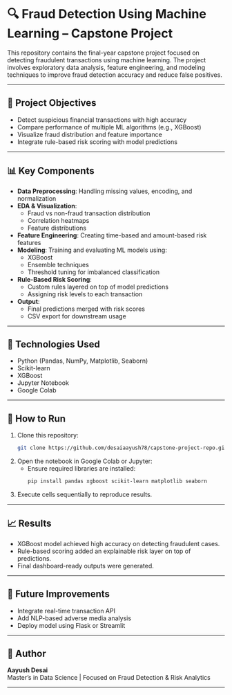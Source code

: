 # 🔍 Fraud Detection Using Machine Learning – Capstone Project

This repository contains the final-year capstone project focused on detecting fraudulent transactions using machine learning. The project involves exploratory data analysis, feature engineering, and modeling techniques to improve fraud detection accuracy and reduce false positives.

---

## 📌 Project Objectives

- Detect suspicious financial transactions with high accuracy
- Compare performance of multiple ML algorithms (e.g., XGBoost)
- Visualize fraud distribution and feature importance
- Integrate rule-based risk scoring with model predictions

---

## 📊 Key Components

- **Data Preprocessing**: Handling missing values, encoding, and normalization
- **EDA & Visualization**:
  - Fraud vs non-fraud transaction distribution
  - Correlation heatmaps
  - Feature distributions
- **Feature Engineering**: Creating time-based and amount-based risk features
- **Modeling**: Training and evaluating ML models using:
  - XGBoost
  - Ensemble techniques
  - Threshold tuning for imbalanced classification
- **Rule-Based Risk Scoring**:
  - Custom rules layered on top of model predictions
  - Assigning risk levels to each transaction
- **Output**:
  - Final predictions merged with risk scores
  - CSV export for downstream usage

---

## 🧠 Technologies Used

- Python (Pandas, NumPy, Matplotlib, Seaborn)
- Scikit-learn
- XGBoost
- Jupyter Notebook
- Google Colab

---

## 🚀 How to Run

1. Clone this repository:
   ```bash
   git clone https://github.com/desaiaayush78/capstone-project-repo.git
   ```
2. Open the notebook in Google Colab or Jupyter:
   - Ensure required libraries are installed:
     ```bash
     pip install pandas xgboost scikit-learn matplotlib seaborn
     ```
3. Execute cells sequentially to reproduce results.

---

## 📈 Results

- XGBoost model achieved high accuracy on detecting fraudulent cases.
- Rule-based scoring added an explainable risk layer on top of predictions.
- Final dashboard-ready outputs were generated.

---

## 📌 Future Improvements

- Integrate real-time transaction API
- Add NLP-based adverse media analysis
- Deploy model using Flask or Streamlit

---

## 👤 Author

**Aayush Desai**  
Master’s in Data Science | Focused on Fraud Detection & Risk Analytics

---

